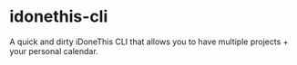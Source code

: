 idonethis-cli
=============

A quick and dirty iDoneThis CLI that allows you to have multiple projects + your personal calendar.
